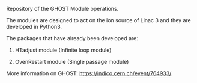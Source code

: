 Repository of the GHOST Module operations. 

The modules are designed to act on the ion source of Linac 3 and they are developed in Python3.

The packages that have already been developed are:

1) HTadjust module (Infinite loop module)

2) OvenRestart module (Single passage module)


More information on GHOST: https://indico.cern.ch/event/764933/